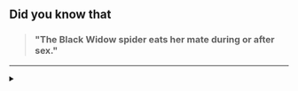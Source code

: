 ## Did you know that

<h3>
  <blockquote>
<!--START_SECTION:debris-->                                                                                                                                                                                                  
"The Black Widow spider eats her mate during or after sex."
<!--END_SECTION:debris-->
  </blockquote>
</h3>

-----

<details>
  <summary></summary>

<img src="https://github-readme-stats.vercel.app/api?show_icons=true&hide=issues&username=ekickx"> <img src="https://github-readme-stats.vercel.app/api/top-langs/?layout=compact&username=ekickx">

</details>
